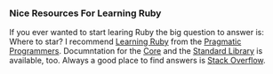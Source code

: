 ### Nice Resources For Learning Ruby

If you ever  wanted to start learing  Ruby the big question to  answer is: Where
to star?  I recommend  [Learning Ruby][1]  from the  [Pragmatic Programmers][2].
Documntation for the [Core][3] and  the [Standard Library][4] is available, too.
Always a good place to find answers is [Stack Overflow][5].

[1]: http://www.ruby-doc.org/docs/ProgrammingRuby/
[2]: http://pragprog.com/
[3]: http://www.ruby-doc.org/core-1.9.3/ 
[4]: http://www.ruby-doc.org/stdlib-1.9.3/
[5]: http://stackoverflow.com/